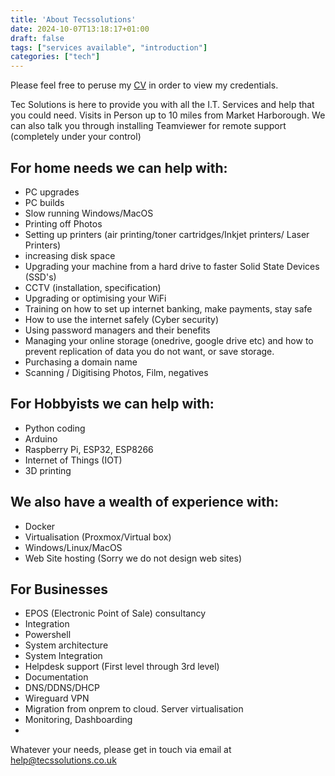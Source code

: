 ```yaml
---
title: 'About Tecssolutions'
date: 2024-10-07T13:18:17+01:00
draft: false
tags: ["services available", "introduction"]
categories: ["tech"]
---
```


Please feel free to peruse my [CV](https://cv.tecssolutions.co.uk/ "CV") in order to view my credentials.

Tec Solutions is here to provide you with all the I.T. Services and help that you could need.  Visits in Person up to 10 miles from Market Harborough.  We can also talk you through installing Teamviewer for remote support (completely under your control)

## For home needs we can help with:
 - PC upgrades
 - PC builds
 - Slow running Windows/MacOS
 - Printing off Photos
 - Setting up printers (air printing/toner cartridges/Inkjet printers/ Laser Printers)
 - increasing disk space
 - Upgrading your machine from a hard drive to faster Solid State Devices  (SSD's)
 - CCTV (installation, specification)
 - Upgrading or optimising your WiFi
 - Training on how to set up internet banking, make payments, stay safe
 - How to use the internet safely (Cyber security)
 - Using password managers and their benefits
 - Managing your online storage (onedrive, google drive etc) and how to prevent replication of data you do not want, or save storage.
 - Purchasing a domain name
 - Scanning / Digitising Photos, Film, negatives
 

## For Hobbyists we can help with:
 - Python coding
 - Arduino
 - Raspberry Pi, ESP32, ESP8266
 - Internet of Things (IOT)
 - 3D printing

## We also have a wealth of experience with:
 - Docker
 - Virtualisation (Proxmox/Virtual box)
 - Windows/Linux/MacOS
 - Web Site hosting (Sorry we do not design web sites)

 ## For Businesses
  - EPOS (Electronic Point of Sale) consultancy
  - Integration
  - Powershell
  - System architecture
  - System Integration
  - Helpdesk support (First level through 3rd level)
  - Documentation
  - DNS/DDNS/DHCP
  - Wireguard VPN
  - Migration from onprem to cloud.  Server virtualisation
  - Monitoring, Dashboarding
  - 


Whatever your needs, please get in touch via email at help@tecssolutions.co.uk



[//]: # (These are reference links used in the body of this note and get stripped out when the markdown processor does its job. There is no need to format nicely because it shouldn't be seen. Thanks SO - http://stackoverflow.com/questions/4823468/store-comments-in-markdown-syntax)

   [dill]: <https://github.com/joemccann/dillinger>
   [git-repo-url]: <https://github.com/joemccann/dillinger.git>
   [john gruber]: <http://daringfireball.net>
   [df1]: <http://daringfireball.net/projects/markdown/>
   [markdown-it]: <https://github.com/markdown-it/markdown-it>
   [Ace Editor]: <http://ace.ajax.org>
   [node.js]: <http://nodejs.org>
   [Twitter Bootstrap]: <http://twitter.github.com/bootstrap/>
   [jQuery]: <http://jquery.com>
   [@tjholowaychuk]: <http://twitter.com/tjholowaychuk>
   [express]: <http://expressjs.com>
   [CV]: <https://cv.tecssolutions.co.uk/index.html>
